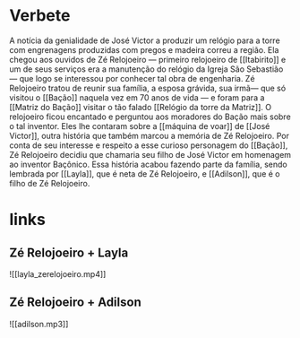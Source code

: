 # Verbete 
A notícia da genialidade de José Victor a produzir um relógio para a torre com engrenagens produzidas com pregos e madeira correu a região. Ela chegou aos ouvidos de Zé Relojoeiro — primeiro relojoeiro de [[Itabirito]] e um de seus serviços era a manutenção do relógio da Igreja São Sebastião — que logo se interessou por conhecer tal obra de engenharia. Zé Relojoeiro tratou de reunir sua família, a esposa grávida, sua irmã— que só visitou o [[Bação]] naquela vez em 70 anos de vida — e foram para a [[Matriz do Bação]] visitar o tão falado [[Relógio da torre da Matriz]]. O relojoeiro ficou encantado e perguntou aos moradores do Bação mais sobre o tal inventor. Eles lhe contaram sobre a [[máquina de voar]] de [[José Victor]], outra história que também marcou a memória de Zé Relojoeiro. Por conta de seu interesse e respeito a esse curioso personagem do [[Bação]], Zé Relojoeiro decidiu que chamaria seu filho de José Victor em homenagem ao inventor Baçônico. Essa história acabou fazendo parte da família, sendo lembrada por [[Layla]], que é neta de Zé Relojoeiro, e [[Adilson]], que é o filho de Zé Relojoeiro. 

# links
## Zé Relojoeiro + Layla
![[layla_zerelojoeiro.mp4]]
## Zé Relojoeiro + Adilson
![[adilson.mp3]]